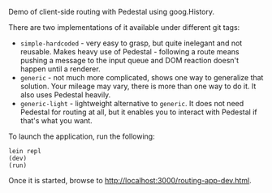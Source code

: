 Demo of client-side routing with Pedestal using goog.History.

There are two implementations of it available under different git tags: 
 * `simple-hardcoded` - very easy to grasp, but quite inelegant and not 
 reusable. Makes heavy use of Pedestal - following a route means pushing a 
 message to the input queue and DOM reaction doesn't happen until a renderer.
 * `generic` - not much more complicated, shows one way to generalize that
 solution. Your mileage may vary, there is more than one way to do it. It also
 uses Pedestal heavily.
 * `generic-light` - lightweight alternative to `generic`. It does not need
 Pedestal for routing at all, but it enables you to interact with Pedestal if
 that's what you want.

To launch the application, run the following:

```
lein repl
(dev)
(run)
```

Once it is started, browse to [http://localhost:3000/routing-app-dev.html](http://localhost:3000/routing-app-dev.html).
